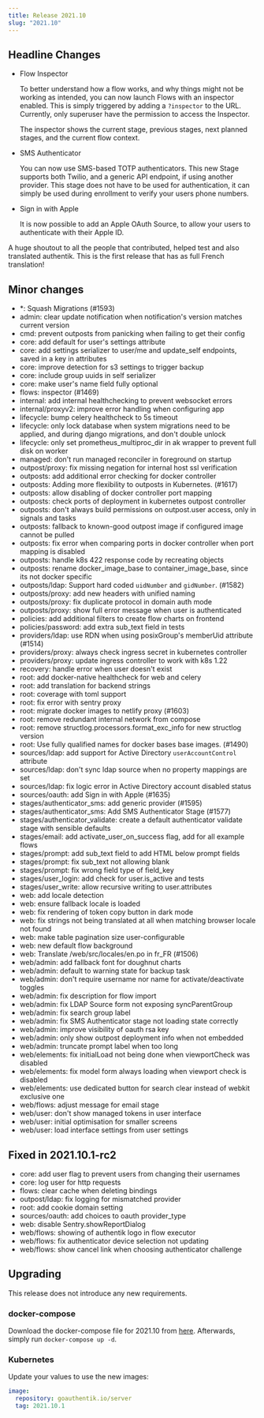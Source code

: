 ```yaml
---
title: Release 2021.10
slug: "2021.10"
---
```


## Headline Changes

- Flow Inspector

  To better understand how a flow works, and why things might not be working as intended, you can now launch Flows with an inspector enabled. This is simply triggered by adding a `?inspector` to the URL. Currently, only superuser have the permission to access the Inspector.

  The inspector shows the current stage, previous stages, next planned stages, and the current flow context.

- SMS Authenticator

  You can now use SMS-based TOTP authenticators. This new Stage supports both Twilio, and a generic API endpoint, if using another provider. This stage does not have to be used for authentication, it can simply be used during enrollment to verify your users phone numbers.

- Sign in with Apple

  It is now possible to add an Apple OAuth Source, to allow your users to authenticate with their Apple ID.

A huge shoutout to all the people that contributed, helped test and also translated authentik. This is the first release that has as full French translation!

## Minor changes

- *: Squash Migrations (#1593)
- admin: clear update notification when notification's version matches current version
- cmd: prevent outposts from panicking when failing to get their config
- core: add default for user's settings attribute
- core: add settings serializer to user/me and update_self endpoints, saved in a key in attributes
- core: improve detection for s3 settings to trigger backup
- core: include group uuids in self serializer
- core: make user's name field fully optional
- flows: inspector (#1469)
- internal: add internal healthchecking to prevent websocket errors
- internal/proxyv2: improve error handling when configuring app
- lifecycle: bump celery healthcheck to 5s timeout
- lifecycle: only lock database when system migrations need to be applied, and during django migrations, and don't double unlock
- lifecycle: only set prometheus_multiproc_dir in ak wrapper to prevent full disk on worker
- managed: don't run managed reconciler in foreground on startup
- outpost/proxy: fix missing negation for internal host ssl verification
- outposts: add additional error checking for docker controller
- outposts: Adding more flexibility to outposts in Kubernetes. (#1617)
- outposts: allow disabling of docker controller port mapping
- outposts: check ports of deployment in kubernetes outpost controller
- outposts: don't always build permissions on outpost.user access, only in signals and tasks
- outposts: fallback to known-good outpost image if configured image cannot be pulled
- outposts: fix error when comparing ports in docker controller when port mapping is disabled
- outposts: handle k8s 422 response code by recreating objects
- outposts: rename docker_image_base to container_image_base, since its not docker specific
- outposts/ldap: Support hard coded `uidNumber` and `gidNumber`. (#1582)
- outposts/proxy: add new headers with unified naming
- outposts/proxy: fix duplicate protocol in domain auth mode
- outposts/proxy: show full error message when user is authenticated
- policies: add additional filters to create flow charts on frontend
- policies/password: add extra sub_text field in tests
- providers/ldap: use RDN when using posixGroup's memberUid attribute (#1514)
- providers/proxy: always check ingress secret in kubernetes controller
- providers/proxy: update ingress controller to work with k8s 1.22
- recovery: handle error when user doesn't exist
- root: add docker-native healthcheck for web and celery
- root: add translation for backend strings
- root: coverage with toml support
- root: fix error with sentry proxy
- root: migrate docker images to netlify proxy (#1603)
- root: remove redundant internal network from compose
- root: remove structlog.processors.format_exc_info for new structlog version
- root: Use fully qualified names for docker bases base images. (#1490)
- sources/ldap: add support for Active Directory `userAccountControl` attribute
- sources/ldap: don't sync ldap source when no property mappings are set
- sources/ldap: fix logic error in Active Directory account disabled status
- sources/oauth: add Sign in with Apple (#1635)
- stages/authenticator_sms: add generic provider (#1595)
- stages/authenticator_sms: Add SMS Authenticator Stage (#1577)
- stages/authenticator_validate: create a default authenticator validate stage with sensible defaults
- stages/email: add activate_user_on_success flag, add for all example flows
- stages/prompt: add sub_text field to add HTML below prompt fields
- stages/prompt: fix sub_text not allowing blank
- stages/prompt: fix wrong field type of field_key
- stages/user_login: add check for user.is_active and tests
- stages/user_write: allow recursive writing to user.attributes
- web: add locale detection
- web: ensure fallback locale is loaded
- web: fix rendering of token copy button in dark mode
- web: fix strings not being translated at all when matching browser locale not found
- web: make table pagination size user-configurable
- web: new default flow background
- web: Translate /web/src/locales/en.po in fr_FR (#1506)
- web/admin: add fallback font for doughnut charts
- web/admin: default to warning state for backup task
- web/admin: don't require username nor name for activate/deactivate toggles
- web/admin: fix description for flow import
- web/admin: fix LDAP Source form not exposing syncParentGroup
- web/admin: fix search group label
- web/admin: fix SMS Authenticator stage not loading state correctly
- web/admin: improve visibility of oauth rsa key
- web/admin: only show outpost deployment info when not embedded
- web/admin: truncate prompt label when too long
- web/elements: fix initialLoad not being done when viewportCheck was disabled
- web/elements: fix model form always loading when viewport check is disabled
- web/elements: use dedicated button for search clear instead of webkit exclusive one
- web/flows: adjust message for email stage
- web/user: don't show managed tokens in user interface
- web/user: initial optimisation for smaller screens
- web/user: load interface settings from user settings

## Fixed in 2021.10.1-rc2

- core: add user flag to prevent users from changing their usernames
- core: log user for http requests
- flows: clear cache when deleting bindings
- outpost/ldap: fix logging for mismatched provider
- root: add cookie domain setting
- sources/oauth: add choices to oauth provider_type
- web: disable Sentry.showReportDialog
- web/flows: showing of authentik logo in flow executor
- web/flows: fix authenticator device selection not updating
- web/flows: show cancel link when choosing authenticator challenge

## Upgrading

This release does not introduce any new requirements.

### docker-compose

Download the docker-compose file for 2021.10 from [here](https://goauthentik.io/version/2021.10/docker-compose.yml). Afterwards, simply run `docker-compose up -d`.

### Kubernetes

Update your values to use the new images:

```yaml
image:
  repository: goauthentik.io/server
  tag: 2021.10.1
```
